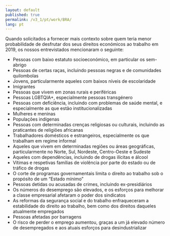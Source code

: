 ```yaml
---
layout: default
published: true
permalink: /v3_1/pt/work/BRA/
lang: pt
---
```


Quando solicitados a fornecer mais contexto sobre quem teria menor probabilidade de desfrutar dos seus direitos económicos ao trabalho em 2019, os nossos entrevistados mencionaram o seguinte:
-	Pessoas com baixo estatuto socioeconómico, em particular os sem-abrigo
-	Pessoas de certas raças, incluindo pessoas negras e de comunidades quilombolas
-	Jovens, particularmente aqueles com baixos níveis de escolaridade
-	Imigrantes
-	Pessoas que vivem em zonas rurais e periféricas
-	Pessoas LGBTQIA+, especialmente pessoas transgénero
-	Pessoas com deficiência, incluindo com problemas de saúde mental, e especialmente as que estão institucionalizadas 
-	Mulheres e meninas
-	Populações indígenas
-	Pessoas com determinadas crenças religiosas ou culturais, incluindo as praticantes de religiões africanas
-	Trabalhadores domésticos e estrangeiros, especialmente os que trabalham em regime informal
-	Aqueles que vivem em determinadas regiões ou áreas geográficas, particularmente no Norte, Sul, Nordeste, Centro-Oeste e Sudeste
-	Aqueles com dependências, incluindo de drogas ilícitas e álcool
-	Vítimas e respetivas famílias de violência por parte do estado ou de tráfico de drogas
-	O corte de programas governamentais limita o direito ao trabalho sob o propósito de um “Estado mínimo”
-	Pessoas detidas ou acusadas de crimes, incluindo ex-presidiários
-	Os números do desemprego são elevados, e os esforços para melhorar a classe empresarial afetaram o poder dos sindicatos
-	As reformas da segurança social e do trabalho enfraqueceram a estabilidade do direito ao trabalho, bem como dos direitos daqueles atualmente empregados
-	Pessoas afetadas por barragens
-	O risco de perder o emprego aumentou, graças a um já elevado número de desempregados e aos atuais esforços para desindustrializar

